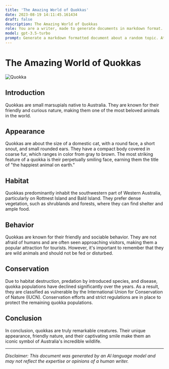 ```yaml
---
title: 'The Amazing World of Quokkas'
date: 2023-08-19 14:11:45.161434
draft: false
description: The Amazing World of Quokkas
role: You are a writer, made to generate documents in markdown format. It is very important that all of the documents you generate are in valid markdown format.
model: gpt-3.5-turbo
prompt: Generate a markdown formatted document about a random topic. At the bottom, include a disclaimer explaining that the document was generated by you. The first line of the document should be the title. Make sure that the entire document is in proper markdown format, using a mix of various tags to make the document visually appealing.
---
```


# The Amazing World of Quokkas

![Quokka](https://example.com/quokka.jpg)

## Introduction
Quokkas are small marsupials native to Australia. They are known for their friendly and curious nature, making them one of the most beloved animals in the world.

## Appearance
Quokkas are about the size of a domestic cat, with a round face, a short snout, and small rounded ears. They have a compact body covered in coarse fur, which ranges in color from gray to brown. The most striking feature of a quokka is their perpetually smiling face, earning them the title of "the happiest animal on earth."

## Habitat
Quokkas predominantly inhabit the southwestern part of Western Australia, particularly on Rottnest Island and Bald Island. They prefer dense vegetation, such as shrublands and forests, where they can find shelter and ample food.

## Behavior
Quokkas are known for their friendly and sociable behavior. They are not afraid of humans and are often seen approaching visitors, making them a popular attraction for tourists. However, it's important to remember that they are wild animals and should not be fed or disturbed.

## Conservation
Due to habitat destruction, predation by introduced species, and disease, quokka populations have declined significantly over the years. As a result, they are classified as vulnerable by the International Union for Conservation of Nature (IUCN). Conservation efforts and strict regulations are in place to protect the remaining quokka populations.

## Conclusion
In conclusion, quokkas are truly remarkable creatures. Their unique appearance, friendly nature, and their captivating smile make them an iconic symbol of Australia's incredible wildlife.

---

*Disclaimer: This document was generated by an AI language model and may not reflect the expertise or opinions of a human writer.*